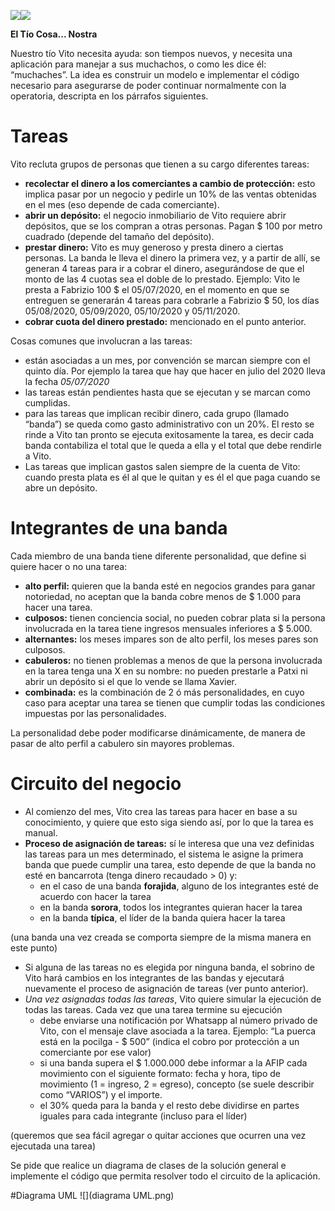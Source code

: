 ﻿![](Aspose.Words.b869414a-4e67-4e0b-8c02-a395e62bdd38.001.png)![](Aspose.Words.b869414a-4e67-4e0b-8c02-a395e62bdd38.002.png)

<a name="_whehcf82y59q"></a>**El Tío Cosa... Nostra**

Nuestro tío Vito necesita ayuda: son tiempos nuevos, y necesita una aplicación para manejar a sus muchachos, o como les dice él: “muchaches”. La idea es construir un modelo e implementar el código necesario para asegurarse de poder continuar normalmente con la operatoria, descripta en los párrafos siguientes.

# <a name="_dwbwqdqqn0l1"></a>**Tareas**
Vito recluta grupos de personas que tienen a su cargo diferentes tareas:

- **recolectar el dinero a los comerciantes a cambio de protección:** esto implica pasar por un negocio y pedirle un 10% de las ventas obtenidas en el mes (eso depende de cada comerciante).
- **abrir un depósito:** el negocio inmobiliario de Vito requiere abrir depósitos, que se los compran a otras personas. Pagan $ 100 por metro cuadrado (depende del tamaño del depósito).  
- **prestar dinero:** Vito es muy generoso y presta dinero a ciertas personas. La banda le lleva el dinero la primera vez, y a partir de allí, se generan 4 tareas para ir a cobrar el dinero, asegurándose de que el monto de las 4 cuotas sea el doble de lo prestado. Ejemplo: Vito le presta a Fabrizio 100 $ el 05/07/2020, en el momento en que se entreguen se generarán 4 tareas para cobrarle a Fabrizio $ 50, los días 05/08/2020, 05/09/2020, 05/10/2020 y 05/11/2020. 
- **cobrar cuota del dinero prestado:** mencionado en el punto anterior.

Cosas comunes que involucran a las tareas:

- están asociadas a un mes, por convención se marcan siempre con el quinto día. Por ejemplo la tarea que hay que hacer en julio del 2020 lleva la fecha *05/07/2020*
- las tareas están pendientes hasta que se ejecutan y se marcan como cumplidas.
- para las tareas que implican recibir dinero, cada grupo (llamado “banda”) se queda como gasto administrativo con un 20%. El resto se rinde a Vito tan pronto se ejecuta exitosamente la tarea, es decir cada banda contabiliza el total que le queda a ella y el total que debe rendirle a Vito. 
- Las tareas que implican gastos salen siempre de la cuenta de Vito: cuando presta plata es él al que le quitan y es él el que paga cuando se abre un depósito.

# <a name="_xryackhncaks"></a>**Integrantes de una banda**
Cada miembro de una banda tiene diferente personalidad, que define si quiere hacer o no una tarea:

- **alto perfil:** quieren que la banda esté en negocios grandes para ganar notoriedad, no aceptan que la banda cobre menos de $ 1.000 para hacer una tarea.
- **culposos:** tienen conciencia social, no pueden cobrar plata si la persona involucrada en la tarea tiene ingresos mensuales inferiores a $ 5.000.
- **alternantes:** los meses impares son de alto perfil, los meses pares son culposos.
- **cabuleros:** no tienen problemas a menos de que la persona involucrada en la tarea tenga una X en su nombre: no pueden prestarle a Patxi ni abrir un depósito si el que lo vende se llama Xavier.
- **combinada:** es la combinación de 2 ó más personalidades, en cuyo caso para aceptar una tarea se tienen que cumplir todas las condiciones impuestas por las personalidades.

La personalidad debe poder modificarse dinámicamente, de manera de pasar de alto perfil a cabulero sin mayores problemas.

# <a name="_xwczno6316xp"></a>**Circuito del negocio**
- Al comienzo del mes, Vito crea las tareas para hacer en base a su conocimiento, y quiere que esto siga siendo así, por lo que la tarea es manual.
- **Proceso de asignación de tareas:** sí le interesa que una vez definidas las tareas para un mes determinado, el sistema le asigne la primera banda que puede cumplir una tarea, esto depende de que la banda no esté en bancarrota (tenga dinero recaudado > 0) y:
  - en el caso de una banda **forajida**, alguno de los integrantes esté de acuerdo con hacer la tarea
  - en la banda **sorora**, todos los integrantes quieran hacer la tarea
  - en la banda **típica**, el líder de la banda quiera hacer la tarea

(una banda una vez creada se comporta siempre de la misma manera en este punto)

- Si alguna de las tareas no es elegida por ninguna banda, el sobrino de Vito hará cambios en los integrantes de las bandas y ejecutará nuevamente el proceso de asignación de tareas (ver punto anterior).
- *Una vez asignadas todas las tareas*, Vito quiere simular la ejecución de todas las tareas. Cada vez que una tarea termine su ejecución
  - debe enviarse una notificación por Whatsapp al número privado de Vito, con el mensaje clave asociada a la tarea. Ejemplo: “La puerca está en la pocilga - $ 500” (indica el cobro por protección a un comerciante por ese valor)
  - si una banda supera el $ 1.000.000 debe informar a la AFIP cada movimiento con el siguiente formato: fecha y hora, tipo de movimiento (1 = ingreso, 2 = egreso), concepto (se suele describir como “VARIOS”) y el importe.
  - el 30% queda para la banda y el resto debe dividirse en partes iguales para cada integrante (incluso para el líder)

(queremos que sea fácil agregar o quitar acciones que ocurren una vez ejecutada una tarea)

Se pide que realice un diagrama de clases de la solución general e implemente el código que permita resolver todo el circuito de la aplicación.

#Diagrama UML
﻿![](diagrama UML.png)

